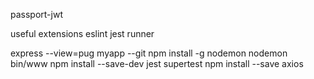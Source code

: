 passport-jwt

useful extensions
eslint
jest runner

express --view=pug myapp --git
npm install -g nodemon
nodemon bin/www
npm install --save-dev jest supertest
npm install --save axios
